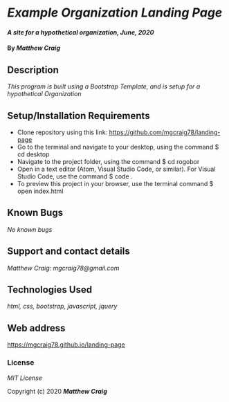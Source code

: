 # _Example Organization Landing Page_

#### _A site for a hypothetical organization, June, 2020_

#### By _**Matthew Craig**_

## Description

_This program is built using a Bootstrap Template, and is setup for a hypothetical Organization_

## Setup/Installation Requirements

* Clone repository using this link: https://github.com/mgcraig78/landing-page
* Go to the terminal and navigate to your desktop, using the command $ cd desktop
* Navigate to the project folder, using the command $ cd rogobor
* Open in a text editor (Atom, Visual Studio Code, or similar). For Visual Studio Code, use the command $ code .
* To preview this project in your browser, use the terminal command $ open index.html


## Known Bugs

_No known bugs_

## Support and contact details

_Matthew Craig: mgcraig78@gmail.com_

## Technologies Used

_html, css, bootstrap, javascript, jquery_

## Web address

https://mgcraig78.github.io/landing-page

### License

*MIT License*

Copyright (c) 2020 **_Matthew Craig_**